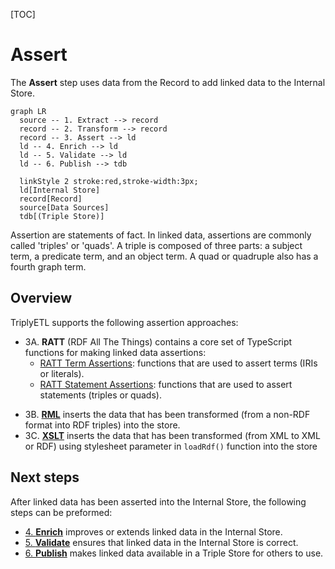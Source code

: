 [TOC]

# Assert

The **Assert** step uses data from the Record to add linked data to the Internal Store.

```mermaid
graph LR
  source -- 1. Extract --> record
  record -- 2. Transform --> record
  record -- 3. Assert --> ld
  ld -- 4. Enrich --> ld
  ld -- 5. Validate --> ld
  ld -- 6. Publish --> tdb

  linkStyle 2 stroke:red,stroke-width:3px;
  ld[Internal Store]
  record[Record]
  source[Data Sources]
  tdb[(Triple Store)]
```

Assertion are statements of fact.  In linked data, assertions are commonly called 'triples' or 'quads'.  A triple is composed of three parts: a subject term, a predicate term, and an object term.  A quad or quadruple also has a fourth graph term.

## Overview

TriplyETL supports the following assertion approaches:

- 3A. **RATT** (RDF All The Things) contains a core set of TypeScript functions for making linked data assertions:
    - [RATT Term Assertions](ratt/term): functions that are used to assert terms (IRIs or literals).
    - [RATT Statement Assertions](ratt/statement): functions that are used to assert statements (triples or quads).
<!--
- 3B. [**JSON-LD**](/triply-etl/assert/json-ld) can be used to assert data according to a JSON-LD Context.
-->

- 3B. [**RML**](../rml) inserts the data that has been transformed (from a non-RDF format into RDF triples) into the store.
- 3C. [**XSLT**](../xslt) inserts the data that has been transformed (from XML to XML or RDF) using stylesheet parameter in `loadRdf()` function into the store 
## Next steps

After linked data has been asserted into the Internal Store, the following steps can be preformed:

- [4. **Enrich**](../enrich/) improves or extends linked data in the Internal Store.
- [5. **Validate**](../validate) ensures that linked data in the Internal Store is correct.
- [6. **Publish**](../publish) makes linked data available in a Triple Store for others to use.
